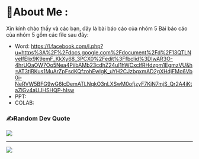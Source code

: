 # 💫About Me :
Xin kính chào thầy và các bạn, đây là bài báo cáo của nhóm 5
Bài báo cáo của nhóm 5 gồm các file sau đây:
- Word: https://l.facebook.com/l.php?u=https%3A%2F%2Fdocs.google.com%2Fdocument%2Fd%2F13QTLNveIfElix9K9emF_KkXy68_3PCX0%2Fedit%3Ffbclid%3DIwAR3O-4hrUQaOW7Oo5Nea4PiibAMb23cdhZ24uI1hWCxclfRHdzpm1EgmzVU&h=AT3tjRKus1MuArZpFsdKQfzohEwlgK_uYH2CJzbqxmAD2gXHdjFMc6Vb0i-NeRVW5BFG9wG6IcDemATLNqkO3nLXSwM0ofjzyF7KjN7mjS_Qr2A4iKtaZlGv4aUJHSHQP-hIsw
- PPT:
- COLAB:

### ✍️Random Dev Quote
![](https://quotes-github-readme.vercel.app/api?type=horizontal&theme=radical)



---
[![](https://visitcount.itsvg.in/api?id=221IS2901_DAwP_R_FinalProject_Group5&icon=0&color=0)](https://visitcount.itsvg.in)
